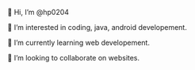 👋 Hi, I’m @hp0204

👀 I’m interested in coding, java, android developement.

🌱 I’m currently learning web developement.

💞️ I’m looking to collaborate on websites.

<!---
hp0204/hp0204 is a ✨ special ✨ repository because its `README.md` (this file) appears on your GitHub profile.
You can click the Preview link to take a look at your changes.
--->

